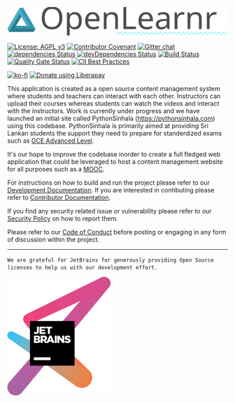 ![OpenLearnr](docs/images/OpenLearnr.svg)

[![License: AGPL v3](https://img.shields.io/badge/License-AGPL%20v3-blue.svg)](https://www.gnu.org/licenses/agpl-3.0) [![Contributor Covenant](https://img.shields.io/badge/Contributor%20Covenant-v1.4%20adopted-ff69b4.svg)](https://github.com/python-sinhala-education-society/OpenLearnr/blob/master/CODE_OF_CONDUCT.md) [![Gitter chat](https://badges.gitter.im/gitterHQ/gitter.png)](https://gitter.im/Python-Sinhala-Education-Society/community) [![dependencies Status](https://david-dm.org/python-sinhala-education-society/OpenLearnr/status.svg)](https://david-dm.org/python-sinhala-education-society/OpenLearnr) [![devDependencies Status](https://david-dm.org/python-sinhala-education-society/OpenLearnr/dev-status.svg)](https://david-dm.org/python-sinhala-education-society/OpenLearnr?type=dev) [![Build Status](https://travis-ci.org/python-sinhala-education-society/OpenLearnr.svg?branch=master)](https://travis-ci.org/python-sinhala-education-society/OpenLearnr) [![Quality Gate Status](https://sonarcloud.io/api/project_badges/measure?project=com.asanka.tutor%3Aopen-learnr&metric=alert_status)](https://sonarcloud.io/dashboard?id=com.asanka.tutor%3Aopen-learnr) [![CII Best Practices](https://bestpractices.coreinfrastructure.org/projects/2975/badge)](https://bestpractices.coreinfrastructure.org/projects/2975)

[![ko-fi](https://www.ko-fi.com/img/githubbutton_sm.svg)](https://ko-fi.com/Q5Q2Z2P1) <a href="https://liberapay.com/OpenLearnr/donate"><img alt="Donate using Liberapay" src="https://liberapay.com/assets/widgets/donate.svg"></a>

This application is created as a open source content management system where students and teachers can interact with each other. Instructors can upload their courses whereas students can watch the videos and interact with the instructors. Work is currently under progress and we have launched an initial site called PythonSinhala (https://pythonsinhala.com) using this codebase. PythonSinhala is primarily aimed at providing Sri Lankan students the support they need to prepare for standerdized exams such as [GCE Advanced Level](https://en.wikipedia.org/wiki/GCE_Advanced_Level_in_Sri_Lanka).

It's our hope to improve the codebase inorder to create a full fledged web application that could be leveraged to host a content management website for all purposes such as a [MOOC](https://en.wikipedia.org/wiki/Massive_open_online_course).

For instructions on how to build and run the project please refer to our [Development Documentation](https://github.com/python-sinhala-education-society/OpenLearnr/blob/master/docs/DEVELOPER_DOCUMENTATION.md). If you are interested in contibuting please refer to [Contributor Documentation](https://github.com/python-sinhala-education-society/OpenLearnr/blob/master/docs/CONTRIBUTING.md).

If you find any security related issue or vulnerability please refer to our [Security Policy](https://github.com/python-sinhala-education-society/OpenLearnr/blob/develop/SECURITY.md) on how to report them.

Please refer to our [Code of Conduct](https://github.com/python-sinhala-education-society/OpenLearnr/blob/master/docs/CODE_OF_CONDUCT.md) before posting or engaging in any form of discussion within the project.

---

`We are grateful for JetBrains for generously providing Open Source licenses to help us with our development effort.`

[![JetBrains Logo](docs/images/jetbrains-logo.svg)](https://www.jetbrains.com/?from=OpenLearnr)
